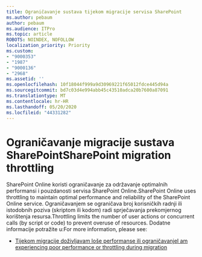 ```yaml
---
title: Ograničavanje sustava tijekom migracije servisa SharePoint
ms.author: pebaum
author: pebaum
ms.audience: ITPro
ms.topic: article
ROBOTS: NOINDEX, NOFOLLOW
localization_priority: Priority
ms.custom:
- "9000353"
- "1987"
- "9000136"
- "2968"
ms.assetid: ''
ms.openlocfilehash: 10f18044f999a9d30969221f65012fdce445d94a
ms.sourcegitcommit: bd7c03d4e994abb45c43510adca20b7600a87091
ms.translationtype: MT
ms.contentlocale: hr-HR
ms.lasthandoff: 05/20/2020
ms.locfileid: "44331282"
---
```

# <a name="sharepoint-migration-throttling"></a><span data-ttu-id="84d91-102">Ograničavanje migracije sustava SharePoint</span><span class="sxs-lookup"><span data-stu-id="84d91-102">SharePoint migration throttling</span></span>

<span data-ttu-id="84d91-103">SharePoint Online koristi ograničavanje za održavanje optimalnih performansi i pouzdanosti servisa SharePoint Online.</span><span class="sxs-lookup"><span data-stu-id="84d91-103">SharePoint Online uses throttling to maintain optimal performance and reliability of the SharePoint Online service.</span></span> <span data-ttu-id="84d91-104">Ograničavanjem se ograničava broj korisničkih radnji ili istodobnih poziva (skriptom ili kodom) radi sprječavanja prekomjernog korištenja resursa.</span><span class="sxs-lookup"><span data-stu-id="84d91-104">Throttling limits the number of user actions or concurrent calls (by script or code) to prevent overuse of resources.</span></span> <span data-ttu-id="84d91-105">Dodatne informacije potražite u:</span><span class="sxs-lookup"><span data-stu-id="84d91-105">For more information, please see:</span></span>

- [<span data-ttu-id="84d91-106">Tijekom migracije doživljavam loše performanse ili ograničavanje</span><span class="sxs-lookup"><span data-stu-id="84d91-106">I am experiencing poor performance or throttling during migration</span></span>](https://docs.microsoft.com/sharepointmigration/sharepoint-online-and-onedrive-migration-speed#faq-and-troubleshooting)
